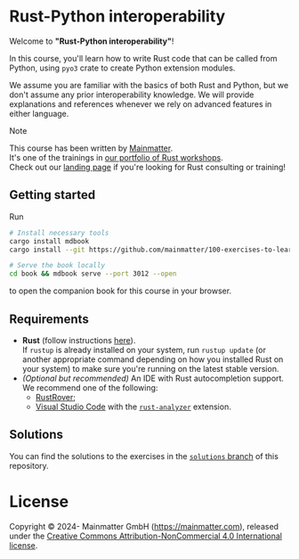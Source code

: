 # Rust-Python interoperability

Welcome to **"Rust-Python interoperability"**!

In this course, you'll learn how to write Rust code that can be called from Python,
using `pyo3` crate to create Python extension modules.

We assume you are familiar with the basics of both Rust and Python, but we don't assume any prior interoperability knowledge. 
We will provide explanations and references whenever we rely on advanced features in either language.

> [!NOTE]
> This course has been written by [Mainmatter](https://mainmatter.com/rust-consulting/).\
> It's one of the trainings in [our portfolio of Rust workshops](https://mainmatter.com/services/workshops/rust/).\
> Check out our [landing page](https://mainmatter.com/rust-consulting/) if you're looking for Rust consulting or
> training!

## Getting started

Run 

```bash
# Install necessary tools
cargo install mdbook
cargo install --git https://github.com/mainmatter/100-exercises-to-learn-rust mdbook-exercise-linker

# Serve the book locally
cd book && mdbook serve --port 3012 --open
```

to open the companion book for this course in your browser.

## Requirements

- **Rust** (follow instructions [here](https://www.rust-lang.org/tools/install)).\
  If `rustup` is already installed on your system, run `rustup update` (or another appropriate command depending on how
  you installed Rust on your system)
  to make sure you're running on the latest stable version.
- _(Optional but recommended)_ An IDE with Rust autocompletion support.
  We recommend one of the following:
    - [RustRover](https://www.jetbrains.com/rust/);
    - [Visual Studio Code](https://code.visualstudio.com) with
      the [`rust-analyzer`](https://marketplace.visualstudio.com/items?itemName=matklad.rust-analyzer) extension.

## Solutions

You can find the solutions to the exercises in
the [`solutions` branch](https://github.com/mainmatter/rust-python-interoperability/tree/solutions) of this repository.

# License

Copyright © 2024- Mainmatter GmbH (https://mainmatter.com), released under the
[Creative Commons Attribution-NonCommercial 4.0 International license](https://creativecommons.org/licenses/by-nc/4.0/).
